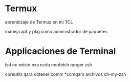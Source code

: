 # Termux
aprendizaje de Termuz en mi TCL

maneja apt y pkg como administrador de paquetes

# Applicaciones de Terminal
lsd no existe exa 
ncdu
neofetch
ranger
zsh

coreutils qara obtener comm *comqara archivos
oh-my-zsh


